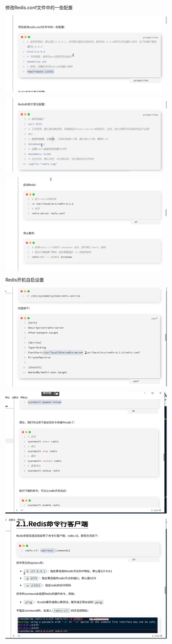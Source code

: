 修改Redis.conf文件中的一些配置

![image-20221021134454014](https://raw.githubusercontent.com/JackYuOne/blogimage/main/images/image-20221021134454014.png)





![image-20221021134621454](https://raw.githubusercontent.com/JackYuOne/blogimage/main/images/image-20221021134621454.png)





![image-20221021141033424](https://raw.githubusercontent.com/JackYuOne/blogimage/main/images/image-20221021141033424.png)

Redis开机自启设置

![image-20221021141134821](https://raw.githubusercontent.com/JackYuOne/blogimage/main/images/image-20221021141134821.png)



![image-20221021141353348](https://raw.githubusercontent.com/JackYuOne/blogimage/main/images/image-20221021141353348.png)

![image-20221021141505336](https://raw.githubusercontent.com/JackYuOne/blogimage/main/images/image-20221021141505336.png)